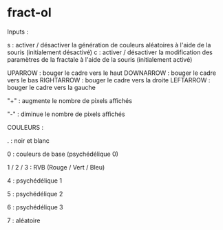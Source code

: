 # fract-ol

Inputs : 

s : activer / désactiver la génération de couleurs aléatoires à l'aide de la souris (initialement désactivé)
c : activer / désactiver la modification des paramètres de la fractale à l'aide de la souris (initialement activé)

UPARROW : bouger le cadre vers le haut
DOWNARROW : bouger le cadre vers le bas
RIGHTARROW : bouger le cadre vers la droite
LEFTARROW : bouger le cadre vers la gauche

"+" : augmente le nombre de pixels affichés

"-" : diminue le nombre de pixels affichés


COULEURS :

. : noir et blanc

0 : couleurs de base (psychédélique 0)

1 / 2 / 3 : RVB (Rouge / Vert / Bleu)

4 : psychédélique 1

5 : psychédélique 2

6 : psychédélique 3

7 : aléatoire

